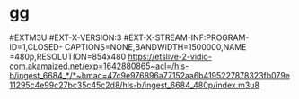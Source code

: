 # gg
#EXTM3U #EXT-X-VERSION:3 #EXT-X-STREAM-INF:PROGRAM-ID=1,CLOSED- CAPTIONS=NONE,BANDWIDTH=1500000,NAME =480p,RESOLUTION=854x480 https://etslive-2-vidio-com.akamaized.net/exp=1642880865~acl=/hls-b/ingest_6684_*/*~hmac=47c9e976896a77152aa6b4195227878323fb079e11295c4e99c27bc35c45c2d8/hls-b/ingest_6684_480p/index.m3u8
